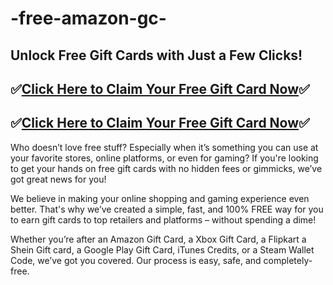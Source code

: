 # -free-amazon-gc-
## Unlock Free Gift Cards with Just a Few Clicks!
## ✅[Click Here to Claim Your Free Gift Card Now](https://allgiftcards.free.nf)✅
## ✅[Click Here to Claim Your Free Gift Card Now](https://allgiftcards.free.nf)✅
Who doesn’t love free stuff? Especially when it’s something you can use at your favorite stores, online platforms, or even for gaming? If you're looking to get your hands on free gift cards with no hidden fees or gimmicks, we’ve got great news for you!

We believe in making your online shopping and gaming experience even better. That's why we’ve created a simple, fast, and 100% FREE way for you to earn gift cards to top retailers and platforms – without spending a dime!

Whether you’re after an Amazon Gift Card, a Xbox Gift Card, a Flipkart a Shein Gift card, a Google Play Gift Card, iTunes Credits, or a Steam Wallet Code, we’ve got you covered. Our process is easy, safe, and completely-free.

